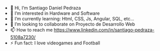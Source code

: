 - 👋 Hi, I’m Santiago Daniel Pedraza
- 👀 I’m interested in Hardware and Software
- 🌱 I’m currently learning: Html, CSS, Js, Angular, SQL, etc...
- 💞️ I’m looking to collaborate on Proyecto de Desarrollo Web
- 📫 How to reach me https://www.linkedin.com/in/santiago-pedraza-5108a7230/
- ⚡ Fun fact: I love videogames and Football 

<!---
SantiagoPedraza02/SantiagoPedraza02 is a ✨ special ✨ repository because its `README.md` (this file) appears on your GitHub profile.
You can click the Preview link to take a look at your changes.
--->
